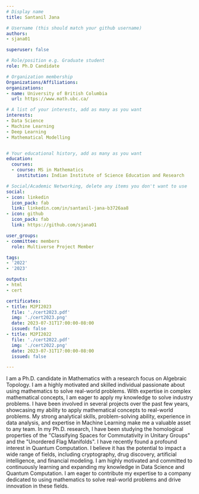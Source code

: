 ```yaml
---
# Display name
title: Santanil Jana

# Username (this should match your github username)
authors:
- sjana01

superuser: false

# Role/position e.g. Graduate student
role: Ph.D Candidate 

# Organization membership
Organizations/Affiliations:
organizations:
- name: University of British Columbia
  url: https://www.math.ubc.ca/

# A list of your interests, add as many as you want
interests:
- Data Science
- Machine Learning
- Deep Learning
- Mathematical Modelling


# Your educational history, add as many as you want
education:
  courses:
  - course: MS in Mathematics
    institution: Indian Institute of Science Education and Research

# Social/Academic Networking, delete any items you don't want to use
social:
- icon: linkedin
  icon_pack: fab
  link: linkedin.com/in/santanil-jana-b3726aa8
- icon: github
  icon_pack: fab
  link: https://github.com/sjana01

user_groups:
- committee: members
  role: Multiverse Project Member

tags:
- '2022'
- '2023'

outputs:
- html
- cert

certificates:
- title: M2PI2023
  file: './cert2023.pdf'
  img: './cert2023.png'
  date: 2023-07-31T17:00:00-08:00
  issued: false
- title: M2PI2022
  file: './cert2022.pdf'
  img: './cert2022.png'
  date: 2023-07-31T17:00:00-08:00
  issued: false

---
```

I am a Ph.D. candidate in Mathematics with a research focus on Algebraic Topology. I am a highly motivated and skilled individual passionate about using mathematics to solve real-world problems. With expertise in complex mathematical concepts, I am eager to apply my knowledge to solve industry problems. I have been involved in several projects over the past few years, showcasing my ability to apply mathematical concepts to real-world problems. My strong analytical skills, problem-solving ability, experience in data analysis, and expertise in Machine Learning make me a valuable asset to any team. In my Ph.D. research, I have been studying the homological properties of the "Classifying Spaces for Commutativity in Unitary Groups" and the "Unordered Flag Manifolds". I have recently found a profound interest in Quantum Computation. I believe it has the potential to impact a wide range of fields, including cryptography, drug discovery, artificial intelligence, and financial modeling. I am highly motivated and committed to continuously learning and expanding my knowledge in Data Science and Quantum Computation. I am eager to contribute my expertise to a company dedicated to using mathematics to solve real-world problems and drive innovation in these fields.
